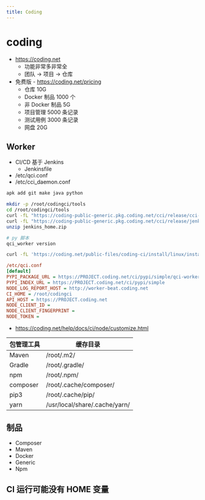 ```yaml
---
title: Coding
---
```


# coding

- https://coding.net
  - 功能非常多非常全
  - 团队 -> 项目 -> 仓库
- 免费版 - https://coding.net/pricing
  - 仓库 10G
  - Docker 制品 1000 个
  - 非 Docker 制品 5G
  - 项目管理 5000 条记录
  - 测试用例 3000 条记录
  - 网盘 20G

## Worker

- CI/CD 基于 Jenkins
  - Jenkinsfile
- /etc/qci.conf
- /etc/cci_daemon.conf

```bash
apk add git make java python

mkdir -p /root/codingci/tools
cd /root/codingci/tools
curl -fL "https://coding-public-generic.pkg.coding.net/cci/release/cci-agent/jenkins.war?version=2.293-cci" -o jenkins.war
curl -fL "https://coding-public-generic.pkg.coding.net/cci/release/jenkinsHome.zip?version=latest" -o jenkins_home.zip
unzip jenkins_home.zip

# py 脚本
qci_worker version

curl -fL 'https://coding.net/public-files/coding-ci/install/linux/install.sh' | CODING_SERVER=wss://PROJECT.coding.net PACKAGE_URL=https://coding.net JENKINS_VERSION=2.293-cci-v2.3 JENKINS_HOME_VERSION=v51 PYPI_HOST=https://PROJECT.coding.net/ci/pypi/simple PYPI_EXTRA_INDEX_URL= LOG_REPORT=http://worker-beat.coding.net bash -s $TOKEN false dev-ci
```

```ini
/etc/qci.conf
[default]
PYPI_PACKAGE_URL = https://PROJECT.coding.net/ci/pypi/simple/qci-worker/
PYPI_INDEX_URL = https://PROJECT.coding.net/ci/pypi/simple
NODE_LOG_REPORT_HOST = http://worker-beat.coding.net
CI_HOME = /root/codingci
API_HOST = https://PROJECT.coding.net
NODE_CLIENT_ID =
NODE_CLIENT_FINGERPRINT =
NODE_TOKEN =
```

- https://coding.net/help/docs/ci/node/customize.html

| 包管理工具 | 缓存目录                      |
| ---------- | ----------------------------- |
| Maven      | /root/.m2/                    |
| Gradle     | /root/.gradle/                |
| npm        | /root/.npm/                   |
| composer   | /root/.cache/composer/        |
| pip3       | /root/.cache/pip/             |
| yarn       | /usr/local/share/.cache/yarn/ |

## 制品

- Composer
- Maven
- Docker
- Generic
- Npm

## CI 运行可能没有 HOME 变量
